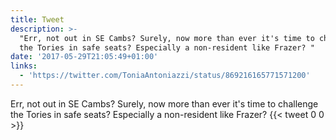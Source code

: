 ```yaml
---
title: Tweet
description: >-
  "Err, not out in SE Cambs? Surely, now more than ever it's time to challenge
  the Tories in safe seats? Especially a non-resident like Frazer? "
date: '2017-05-29T21:05:49+01:00'
links:
  - 'https://twitter.com/ToniaAntoniazzi/status/869216165771571200'
---
```

Err, not out in SE Cambs? Surely, now more than ever it's time to challenge the Tories in safe seats? Especially a non-resident like Frazer? 
      {{< tweet 0 0 >}}
    
